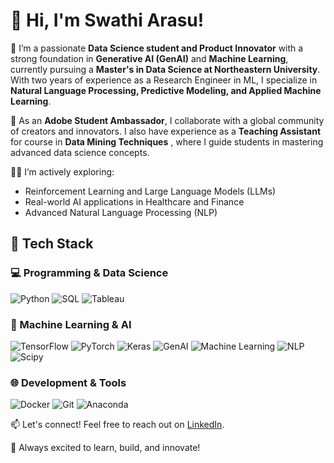 # 👋 Hi, I'm Swathi Arasu! 

🔭 I’m a passionate **Data Science student and Product Innovator** with a strong foundation in **Generative AI (GenAI)** and **Machine Learning**, currently pursuing a **Master's in Data Science at Northeastern University**. With two years of experience as a Research Engineer in ML, I specialize in **Natural Language Processing, Predictive Modeling, and Applied Machine Learning**.

🌟 As an **Adobe Student Ambassador**, I collaborate with a global community of creators and innovators. I also have experience as a **Teaching Assistant** for course in **Data Mining Techniques** , where I guide students in mastering advanced data science concepts.

👩‍💻 I’m actively exploring:
- Reinforcement Learning and Large Language Models (LLMs)
- Real-world AI applications in Healthcare and Finance
- Advanced Natural Language Processing (NLP)

## 💼 Tech Stack

### 💻 Programming & Data Science
![Python](https://img.shields.io/badge/Python-3776AB?style=for-the-badge&logo=python&logoColor=white)
![SQL](https://img.shields.io/badge/SQL-4479A1?style=for-the-badge&logo=postgresql&logoColor=white)
![Tableau](https://img.shields.io/badge/Tableau-E97627?style=for-the-badge&logo=tableau&logoColor=white)

### 🧠 Machine Learning & AI
![TensorFlow](https://img.shields.io/badge/TensorFlow-FF6F00?style=for-the-badge&logo=tensorflow&logoColor=white)
![PyTorch](https://img.shields.io/badge/PyTorch-EE4C2C?style=for-the-badge&logo=pytorch&logoColor=white)
![Keras](https://img.shields.io/badge/Keras-D00000?style=for-the-badge&logo=keras&logoColor=white)
![GenAI](https://img.shields.io/badge/GenAI-FFB86C?style=for-the-badge&logo=openai&logoColor=black)
![Machine Learning](https://img.shields.io/badge/Machine%20Learning-0081CB?style=for-the-badge&logo=scikit-learn&logoColor=white)
![NLP](https://img.shields.io/badge/NLP-FFB86C?style=for-the-badge&logo=spacy&logoColor=black)
![Scipy](https://img.shields.io/badge/Scipy-8CAAE6?style=for-the-badge&logo=scipy&logoColor=white)

### 🌐 Development & Tools
![Docker](https://img.shields.io/badge/Docker-2496ED?style=for-the-badge&logo=docker&logoColor=white)
![Git](https://img.shields.io/badge/Git-F05032?style=for-the-badge&logo=git&logoColor=white)
![Anaconda](https://img.shields.io/badge/Anaconda-44A833?style=for-the-badge&logo=anaconda&logoColor=white)


📫 Let's connect! Feel free to reach out on [LinkedIn](https://www.linkedin.com/in/swathi-arasu).

🚀 Always excited to learn, build, and innovate!

